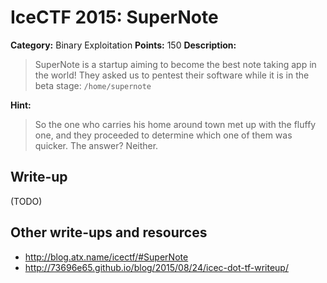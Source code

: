# IceCTF 2015: SuperNote

**Category:** Binary Exploitation
**Points:** 150
**Description:** 

> SuperNote is a startup aiming to become the best note taking app in the world! They asked us to pentest their software while it is in the beta stage: <code>/home/supernote</code>

**Hint:**

> So the one who carries his home around town met up with the fluffy one, and they proceeded to determine which one of them was quicker. The answer? Neither.

## Write-up

(TODO)

## Other write-ups and resources

* <http://blog.atx.name/icectf/#SuperNote>
* <http://73696e65.github.io/blog/2015/08/24/icec-dot-tf-writeup/>
